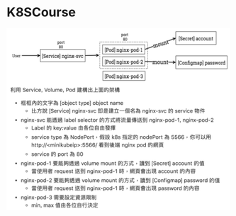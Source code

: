 # K8SCourse

![image](https://github.com/xvrtnzy/K8SCourse/blob/master/%E8%9E%A2%E5%B9%95%E5%BF%AB%E7%85%A7%202018-06-03%20%E4%B8%8A%E5%8D%8812.13.22.png)
